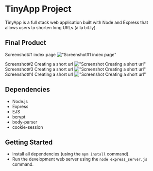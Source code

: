 # TinyApp Project

TinyApp is a full stack web application built with Node and Express that allows users to shorten long URLs (à la bit.ly).

## Final Product

Screenshot#1 index page !["Screenshot#1 index page"](https://github.com/OsmanShakib/tinyapp/blob/feature/user-registration/docs/urls_home.png?raw=true)


Screenshot#2 Creating a short url !["Screenshot Creating a short url"](https://github.com/OsmanShakib/tinyapp/blob/feature/user-registration/docs/urls_new.png?raw=true)
Screenshot#3 Creating a short url !["Screenshot Creating a short url"](https://github.com/OsmanShakib/tinyapp/blob/feature/user-registration/docs/short_url_pt.1.png?raw=true)
Screenshot#4 Creating a short url !["Screenshot Creating a short url"](https://github.com/OsmanShakib/tinyapp/blob/feature/user-registration/docs/short_url_pt.2.png?raw=true)


## Dependencies

- Node.js
- Express
- EJS
- bcrypt
- body-parser
- cookie-session

## Getting Started

- Install all dependencies (using the `npm install` command).
- Run the development web server using the `node express_server.js` command.
